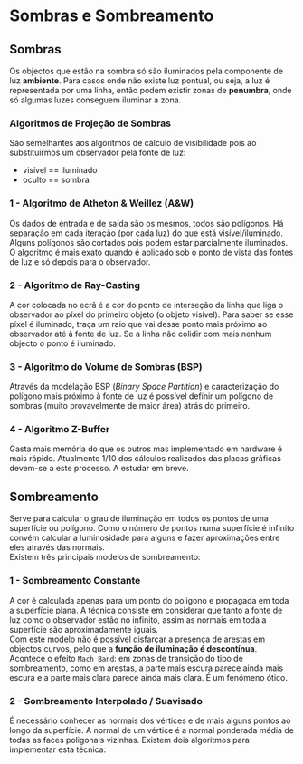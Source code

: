 # Sombras e Sombreamento

## Sombras

Os objectos que estão na sombra só são iluminados pela componente de luz **ambiente**. Para casos onde não existe luz pontual, ou seja, a luz é representada por uma linha, então podem existir zonas de **penumbra**, onde só algumas luzes conseguem iluminar a zona.

### Algoritmos de Projeção de Sombras

São semelhantes aos algoritmos de cálculo de visibilidade pois ao substituirmos um observador pela fonte de luz:
- visível == iluminado
- oculto == sombra

### 1 - Algoritmo de Atheton & Weillez (A&W)

Os dados de entrada e de saída são os mesmos, todos são polígonos. Há separação em cada iteração (por cada luz) do que está visível/iluminado. Alguns polígonos são cortados pois podem estar parcialmente iluminados. <br>
O algoritmo é mais exato quando é aplicado sob o ponto de vista das fontes de luz e só depois para o observador.

### 2 - Algoritmo de Ray-Casting

A cor colocada no ecrã é a cor do ponto de interseção da linha que liga o observador ao píxel do primeiro objeto (o objeto visível). Para saber se esse píxel é iluminado, traça um raio que vai desse ponto mais próximo ao observador até à fonte de luz. Se a linha não colidir com mais nenhum objecto o ponto é iluminado.

### 3 - Algoritmo do Volume de Sombras (BSP)

Através da modelação BSP (*Binary Space Partition*) e caracterização do polígono mais próximo à fonte de luz é possível definir um polígono de sombras (muito provavelmente de maior área) atrás do primeiro.

### 4 - Algoritmo Z-Buffer

Gasta mais memória do que os outros mas implementado em hardware é mais rápido. Atualmente 1/10 dos cálculos realizados das placas gráficas devem-se a este processo. A estudar em breve.

## Sombreamento

Serve para calcular o grau de iluminação em todos os pontos de uma superfície ou polígono. Como o número de pontos numa superfície é infinito convém calcular a luminosidade para alguns e fazer aproximações entre eles através das normais. <br>
Existem três principais modelos de sombreamento:

### 1 - Sombreamento Constante

A cor é calculada apenas para um ponto do poligono e propagada em toda a superfície plana. A técnica consiste em considerar que tanto a fonte de luz como o observador estão no infinito, assim as normais em toda a superfície são aproximadamente iguais. <br>
Com este modelo não é possível disfarçar a presença de arestas em objectos curvos, pelo que a **função de iluminação é descontínua**. <br>
Acontece o efeito `Mach Band`: em zonas de transição do tipo de sombreamento, como em arestas, a parte mais escura parece ainda mais escura e a parte mais clara parece ainda mais clara. É um fenómeno ótico.

### 2 - Sombreamento Interpolado / Suavisado

É necessário conhecer as normais dos vértices e de mais alguns pontos ao longo da superfície. A normal de um vértice é a normal ponderada média de todas as faces poligonais vizinhas. Existem dois algoritmos para implementar esta técnica:


